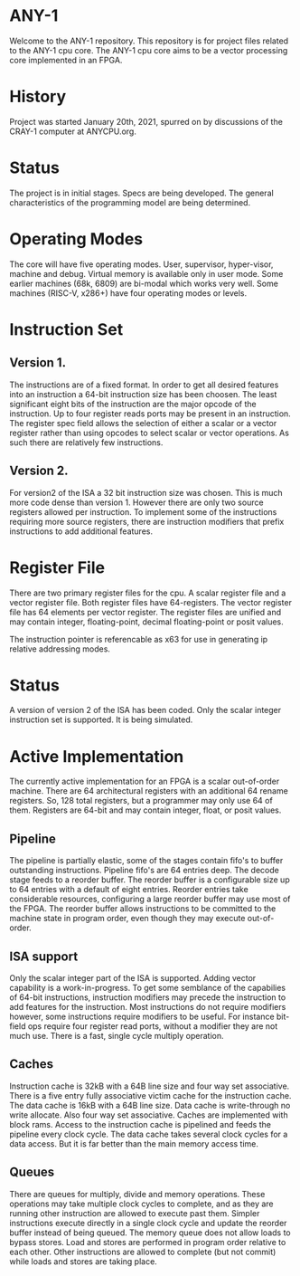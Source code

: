 # ANY-1

Welcome to the ANY-1 repository.
This repository is for project files related to the ANY-1 cpu core.
The ANY-1 cpu core aims to be a vector processing core implemented in an FPGA.

# History
Project was started January 20th, 2021, spurred on by discussions of the CRAY-1
computer at ANYCPU.org.

# Status
The project is in initial stages. Specs are being developed. The general
characteristics of the programming model are being determined.

# Operating Modes
The core will have five operating modes. User, supervisor, hyper-visor, machine
and debug. Virtual memory is available only in user mode.
Some earlier machines (68k, 6809) are bi-modal which works very well. Some
machines (RISC-V, x286+) have four operating modes or levels.


# Instruction Set

## Version 1.
The instructions are of a fixed format. In order to get all desired features
into an instruction a 64-bit instruction size has been choosen. The least
significant eight bits of the instruction are the major opcode of the
instruction. Up to four register reads ports may be present in an instruction.
The register spec field allows the selection of either a scalar or a vector
register rather than using opcodes to select scalar or vector operations. As
such there are relatively few instructions.

## Version 2.
For version2 of the ISA a 32 bit instruction size was chosen. This is much
more code dense than version 1. However there are only two source registers
allowed per instruction. To implement some of the instructions requiring more
source registers, there are instruction modifiers that prefix instructions to
add additional features.

# Register File
There are two primary register files for the cpu. A scalar register file and a
vector register file. Both register files have 64-registers.
The vector register file has 64 elements per vector register. The register files
are unified and may contain integer, floating-point, decimal floating-point or
posit values.

The instruction pointer is referencable as x63 for use in generating ip relative
addressing modes.

# Status
A version of version 2 of the ISA has been coded. Only the scalar integer
instruction set is supported. It is being simulated.

# Active Implementation
The currently active implementation for an FPGA is a scalar out-of-order
machine. There are 64 architectural registers with an additional 64
rename registers. So, 128 total registers, but a programmer may only use
64 of them. Registers are 64-bit and may contain integer, float, or
posit values.
## Pipeline
The pipeline is partially elastic, some of the stages contain fifo's to buffer
outstanding instructions. Pipeline fifo's are 64 entries deep. The decode
stage feeds to a reorder buffer. The reorder buffer is a configurable size
up to 64 entries with a default of eight entries. Reorder entries take
considerable resources, configuring a large reorder buffer may use most of
the FPGA. The reorder buffer allows instructions to be committed to the machine
state in program order, even though they may execute out-of-order.
## ISA support
Only the scalar integer part of the ISA is supported. Adding vector capability
is a work-in-progress. To get some semblance of the capabilies of 64-bit
instructions, instruction modifiers may precede the instruction to add
features for the instruction. Most instructions do not require modifiers
however, some instructions require modifiers to be useful. For instance
bit-field ops require four register read ports, without a modifier they
are not much use.
There is a fast, single cycle multiply operation.
## Caches
Instruction cache is 32kB with a 64B line size and four way set
associative. There is a five entry fully associative victim cache for the
instruction cache.
The data cache is 16kB with a 64B line size. Data cache is write-through
no write allocate. Also four way set associative.
Caches are implemented with block rams. Access to the instruction cache is
pipelined and feeds the pipeline every clock cycle. The data cache takes
several clock cycles for a data access. But it is far better than the 
main memory access time.
## Queues
There are queues for multiply, divide and memory operations. These operations
may take multiple clock cycles to complete, and as they are running other
instruction are allowed to execute past them. Simpler instructions execute
directly in a single clock cycle and update the reorder buffer instead of 
being queued.
The memory queue does not allow loads to bypass stores. Load and stores are
performed in program order relative to each other. Other instructions are
allowed to complete (but not commit) while loads and stores are taking place.
